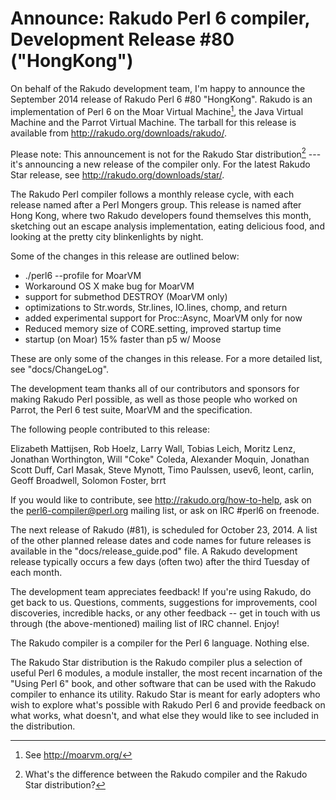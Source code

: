 # Announce: Rakudo Perl 6 compiler, Development Release #80 ("HongKong")

On behalf of the Rakudo development team, I'm happy to announce the
September 2014 release of Rakudo Perl 6 #80 "HongKong". Rakudo is an
implementation of Perl 6 on the Moar Virtual Machine[^1], the Java Virtual
Machine and the Parrot Virtual Machine. The tarball for this release
is available from <http://rakudo.org/downloads/rakudo/>.

Please note: This announcement is not for the Rakudo Star
distribution[^2] --- it's announcing a new release of the compiler
only. For the latest Rakudo Star release, see
<http://rakudo.org/downloads/star/>.

The Rakudo Perl compiler follows a monthly release cycle, with each release
named after a Perl Mongers group. This release is named after Hong Kong,
where two Rakudo developers found themselves this month, sketching out an
escape analysis implementation, eating delicious food, and looking at the
pretty city blinkenlights by night.

Some of the changes in this release are outlined below:

+ ./perl6 --profile for MoarVM
+ Workaround OS X make bug for MoarVM
+ support for submethod DESTROY (MoarVM only)
+ optimizations to Str.words, Str.lines, IO.lines, chomp, and return
+ added experimental support for Proc::Async, MoarVM only for now
+ Reduced memory size of CORE.setting, improved startup time
+ startup (on Moar) 15% faster than p5 w/ Moose

These are only some of the changes in this release. For a more
detailed list, see "docs/ChangeLog".

The development team thanks all of our contributors and sponsors for
making Rakudo Perl possible, as well as those people who worked on
Parrot, the Perl 6 test suite, MoarVM and the specification.

The following people contributed to this release:

Elizabeth Mattijsen, Rob Hoelz, Larry Wall, Tobias Leich, Moritz Lenz, Jonathan
Worthington, Will "Coke" Coleda, Alexander Moquin, Jonathan Scott Duff, Carl
Masak, Steve Mynott, Timo Paulssen, usev6, leont, carlin, Geoff Broadwell,
Solomon Foster, brrt

If you would like to contribute, see <http://rakudo.org/how-to-help>,
ask on the <perl6-compiler@perl.org> mailing list, or ask on IRC
\#perl6 on freenode.

The next release of Rakudo (#81), is scheduled for October 23, 2014.
A list of the other planned release dates and code names for future
releases is available in the "docs/release_guide.pod" file. A Rakudo
development release typically occurs a few days (often two) after the
third Tuesday of each month.

The development team appreciates feedback! If you're using Rakudo, do
get back to us. Questions, comments, suggestions for improvements, cool
discoveries, incredible hacks, or any other feedback -- get in touch with
us through (the above-mentioned) mailing list of IRC channel. Enjoy!

[^1]: See <http://moarvm.org/>

[^2]: What's the difference between the Rakudo compiler and the Rakudo
Star distribution?

The Rakudo compiler is a compiler for the Perl 6 language.
Nothing else.

The Rakudo Star distribution is the Rakudo compiler plus a selection
of useful Perl 6 modules, a module installer, the most recent
incarnation of the "Using Perl 6" book, and other software that can
be used with the Rakudo compiler to enhance its utility.  Rakudo Star
is meant for early adopters who wish to explore what's possible with
Rakudo Perl 6 and provide feedback on what works, what doesn't, and
what else they would like to see included in the distribution.
